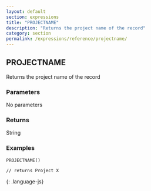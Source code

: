 ```yaml
---
layout: default
section: expressions
title: "PROJECTNAME"
description: "Returns the project name of the record"
category: section
permalink: /expressions/reference/projectname/
---
```


## PROJECTNAME

Returns the project name of the record

### Parameters

No parameters

### Returns

String

### Examples

~~~
PROJECTNAME()

// returns Project X
~~~
{: .language-js}